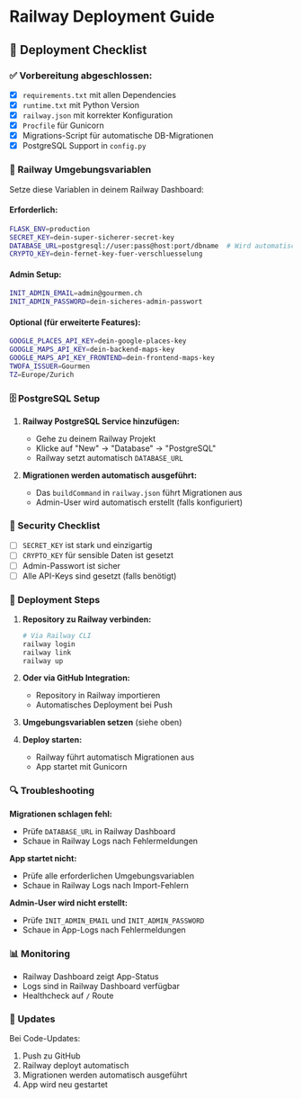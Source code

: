 # Railway Deployment Guide

## 🚀 Deployment Checklist

### ✅ Vorbereitung abgeschlossen:
- [x] `requirements.txt` mit allen Dependencies
- [x] `runtime.txt` mit Python Version
- [x] `railway.json` mit korrekter Konfiguration
- [x] `Procfile` für Gunicorn
- [x] Migrations-Script für automatische DB-Migrationen
- [x] PostgreSQL Support in `config.py`

### 🔧 Railway Umgebungsvariablen

Setze diese Variablen in deinem Railway Dashboard:

#### **Erforderlich:**
```bash
FLASK_ENV=production
SECRET_KEY=dein-super-sicherer-secret-key
DATABASE_URL=postgresql://user:pass@host:port/dbname  # Wird automatisch von Railway gesetzt
CRYPTO_KEY=dein-fernet-key-fuer-verschluesselung
```

#### **Admin Setup:**
```bash
INIT_ADMIN_EMAIL=admin@gourmen.ch
INIT_ADMIN_PASSWORD=dein-sicheres-admin-passwort
```

#### **Optional (für erweiterte Features):**
```bash
GOOGLE_PLACES_API_KEY=dein-google-places-key
GOOGLE_MAPS_API_KEY=dein-backend-maps-key
GOOGLE_MAPS_API_KEY_FRONTEND=dein-frontend-maps-key
TWOFA_ISSUER=Gourmen
TZ=Europe/Zurich
```

### 🗄️ PostgreSQL Setup

1. **Railway PostgreSQL Service hinzufügen:**
   - Gehe zu deinem Railway Projekt
   - Klicke auf "New" → "Database" → "PostgreSQL"
   - Railway setzt automatisch `DATABASE_URL`

2. **Migrationen werden automatisch ausgeführt:**
   - Das `buildCommand` in `railway.json` führt Migrationen aus
   - Admin-User wird automatisch erstellt (falls konfiguriert)

### 🔐 Security Checklist

- [ ] `SECRET_KEY` ist stark und einzigartig
- [ ] `CRYPTO_KEY` für sensible Daten ist gesetzt
- [ ] Admin-Passwort ist sicher
- [ ] Alle API-Keys sind gesetzt (falls benötigt)

### 🚀 Deployment Steps

1. **Repository zu Railway verbinden:**
   ```bash
   # Via Railway CLI
   railway login
   railway link
   railway up
   ```

2. **Oder via GitHub Integration:**
   - Repository in Railway importieren
   - Automatisches Deployment bei Push

3. **Umgebungsvariablen setzen** (siehe oben)

4. **Deploy starten:**
   - Railway führt automatisch Migrationen aus
   - App startet mit Gunicorn

### 🔍 Troubleshooting

**Migrationen schlagen fehl:**
- Prüfe `DATABASE_URL` in Railway Dashboard
- Schaue in Railway Logs nach Fehlermeldungen

**App startet nicht:**
- Prüfe alle erforderlichen Umgebungsvariablen
- Schaue in Railway Logs nach Import-Fehlern

**Admin-User wird nicht erstellt:**
- Prüfe `INIT_ADMIN_EMAIL` und `INIT_ADMIN_PASSWORD`
- Schaue in App-Logs nach Fehlermeldungen

### 📊 Monitoring

- Railway Dashboard zeigt App-Status
- Logs sind in Railway Dashboard verfügbar
- Healthcheck auf `/` Route

### 🔄 Updates

Bei Code-Updates:
1. Push zu GitHub
2. Railway deployt automatisch
3. Migrationen werden automatisch ausgeführt
4. App wird neu gestartet
